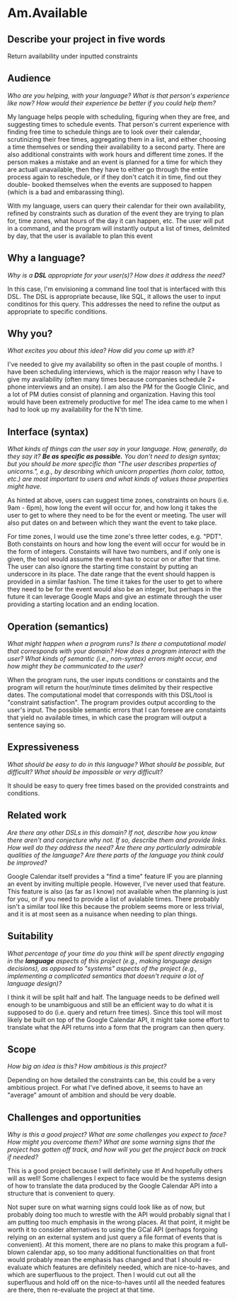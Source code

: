 # Am.Available

## Describe your project in five words

Return availability under inputted constraints

## Audience
_Who are you helping, with your language? What is that person's
experience like now? How would their experience be better if you could help
them?_

My language helps people with scheduling, figuring when they are free, and
suggesting times to schedule events. That person's current experience with
finding free time to schedule things are to look over their calendar,
scrutinizing their free times, aggregating them in a list, and either choosing
a time themselves or sending their availability to a second party. There are
also additional constraints with work hours and different time zones. If the
person makes a mistake and an event is planned for a time for which they are
actuall unavailable, then they have to either go through the entire process
again to reschedule, or if they don't catch it in time, find out they double-
booked themselves when the events are supposed to happen (which is a bad and
embarassing thing).

With my language, users can query their calendar for their own availability,
refined by constraints such as duration of the event they are trying to plan
for, time zones, what hours of the day it can happen, etc. The user will put in
a command, and the program will instantly output a list of times, delimited by
day, that the user is available to plan this event

## Why a language?
_Why is a **DSL** appropriate for your user(s)? How does it address the need?_

In this case, I'm envisioning a command line tool that is interfaced with this
DSL. The DSL is appropriate because, like SQL, it allows the user to input
conditinos for this query. This addresses the need to refine the output as
appropriate to specific conditions.

## Why you?
_What excites you about this idea? How did you come up with it?_

I've needed to give my availability so often in the past couple of months. I
have been scheduling interviews, which is the major reason why I have to give my
availability (often many times because companies schedule 2+ phone interviews
and an onsite). I am also the PM for the Google Clinic, and a lot of PM duties
consist of planning and organization. Having this tool would have been extremely
productive for me! The idea came to me when I had to look up my availability
for the N'th time.


## Interface (syntax)
_What kinds of things can the user say in your language. How, generally, do they
say it? **Be as specific as possible.** You don't need to design syntax; but you
should be more specific than "The user describes properties of unicorns.", e.g.,
by describing which unicorn properties (horn color, tattoo, etc.) are most
important to users and what kinds of values those properties might have._

As hinted at above, users can suggest time zones, constraints on hours (i.e.
9am - 6pm), how long the event will occur for, and how long it takes the user to get
to where they need to be for the event or meeting. The user will also put dates
on and between which they want the event to take place.

For time zones, I would use the time zone's three letter codes, e.g. "PDT". Both
constaints on hours and how long the event will occur for would be in the form
of integers. Constaints will have two numbers, and if only one is given, the
tool would assume the event has to occur on or after that time. The user can
also ignore the starting time constaint by putting an underscore in its place.
The date range that the event should happen is provided in a similar fashion.
The time it takes for the user to get to where they need to be for the event
would also be an integer, but perhaps in the future it can leverage Google Maps
and give an estimate through the user providing a starting location and an
ending location.

## Operation (semantics)
_What might happen when a program runs? Is there a computational model that
corresponds with your domain? How does a program interact with the
user? What kinds of semantic (i.e., non-syntax) errors might occur, and how
might they be communicated to the user?_

When the program runs, the user inputs conditions or constaints and the program
will return the hour/minute times delimited by their respective dates. The
computational model that corresponds with this DSL/tool is "constraint
satisfaction". The program provides output according to the user's input. The
possible semantic errors that I can foresee are constaints that yield no
available times, in which case the program will output a sentence saying so.


## Expressiveness
_What should be easy to do in this language? What should be possible, but
difficult? What should be impossible or very difficult?_

It should be easy to query free times based on the provided constraints
and conditions.


## Related work
_Are there any other DSLs in this domain? If not, describe how you know there
aren't and conjecture why not. If so, describe them and provide links. How well
do they address the need? Are there any particularly admirable qualities of the
language? Are there parts of the language you think could be improved?_

Google Calendar itself provides a "find a time" feature IF you are planning an
event by inviting multiple people. However, I've never used that feature. This
feature is also (as far as I know) not available when the planning is just for
you, or if you need to provide a list of avialable times. There probably isn't
a similar tool like this because the problem seems more or less trivial, and it
is at most seen as a nuisance when needing to plan things.

## Suitability
_What percentage of your time do you think will be spent directly engaging in
the **language** aspects of this project (e.g., making language design
decisions), as opposed to "systems" aspects of the project (e.g., implementing a
complicated semantics that doesn't require a lot of language design)?_

I think it will be split half and half. The language needs to be defined well
enough to be unambiguous and still be an efficient way to do what it is supposed
to do (i.e. query and return free times). Since this tool will most likely be
built on top of the Google Calendar API, it might take some effort to translate
what the API returns into a form that the program can then query.

## Scope
_How big an idea is this? How ambitious is this project?_

Depending on how detailed the constraints can be, this could be a very ambitious
project. For what I've defined above, it seems to have an "average" amount of
ambition and should be very doable.

## Challenges and opportunities
_Why is this a good project? What are some challenges you expect to face? How
might you overcome them? What are some warning signs that the project has gotten
off track, and how will you get the project back on track if needed?_

This is a good project because I will definitely use it! And hopefully others
will as well! Some challenges I expect to face would be the systems design of
how to translate the data produced by the Google Calendar API into a structure
that is convenient to query.

Not super sure on what warning signs could look like as of now, but probably
doing too much to wrestle with the API would probably signal that I am putting
too much emphasis in the wrong places. At that point, it might be worth it to
consider alternatives to using the GCal API (perhaps forgoing relying on an
external system and just query a file format of events that is convenient). At
this moment, there are no plans to make this program a full-blown calendar app,
so too many additional functionalities on that front would probably mean the
emphasis has changed and that I should re-evaluate which features are definitely
needed, which are nice-to-haves, and which are superfluous to the project. Then
I would cut out all the superfluous and hold off on the nice-to-haves until all
the needed features are there, then re-evaluate the project at that time.

